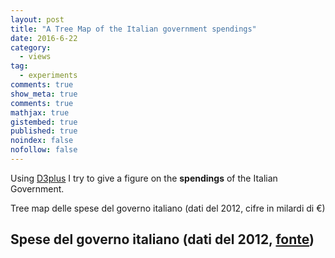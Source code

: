 ```yaml
---
layout: post
title: "A Tree Map of the Italian government spendings"
date: 2016-6-22
category: 
  - views
tag:
  - experiments
comments: true
show_meta: true
comments: true
mathjax: true
gistembed: true
published: true
noindex: false
nofollow: false
---
```


Using [D3plus](http://d3plus.org/) I try to give a figure on the **spendings** of the Italian Government.

<!--more-->

Tree map delle spese del governo italiano (dati del 2012, cifre in milardi di €)

## Spese del governo italiano (dati del 2012, [fonte](http://www.oggi.it/attualita/notizie/2012/06/11/stato-sprecone-i-ministeri-ci-costano-un-miliardo-di-euro-al-giorno/))

<script src="http://www.d3plus.org/js/d3.js"></script>

<script src="http://www.d3plus.org/js/d3plus.js"></script>

<div id="viz"></div>

<script>
  var sample_data = [
    {"value": 100, "name": "Lavoro e politiche sociali"},
    {"value": 79, "name": "Economia e finanze"},
    {"value": 44, "name": "Istruzione e università"},
    {"value": 19, "name": "Difesa"},
    {"value": 11, "name": "Interno"},
    {"value": 7.6, "name": "Infrastrutture e trasporti"}
    {"value": 7.2, "name": "Sviluppo economico"}
    {"value": 7.2, "name": "Giustizia"}
    {"value": 1.7, "name": "Affari esteri"}
    {"value": 0.9, "name": "Salute"}
  ]

  var visualization = d3plus.viz()
    .container("#viz")  
    .data(sample_data)  
    .type("tree_map")   
    .id("name")         
    .size("value")      
    .draw()             
</script>






